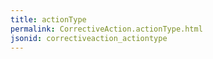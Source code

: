 ```yaml
---
title: actionType
permalink: CorrectiveAction.actionType.html
jsonid: correctiveaction_actiontype
---
```

